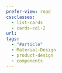 ```yaml
---
prefer-view: read
cssclasses:
  - list-cards
  - cards-col-2
url: 
tags:
  - "#article"
  - Material-Design
  - product-design
  - components
---
```



